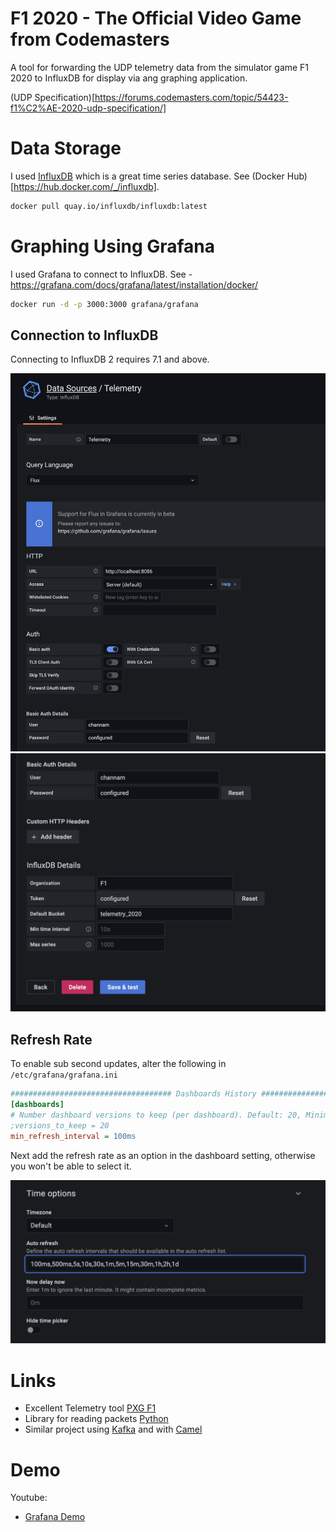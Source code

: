 # F1 2020 - The Official Video Game from Codemasters
A tool for forwarding the UDP telemetry data from the simulator game F1 2020 to InfluxDB
for display via ang graphing application.

(UDP Specification)[https://forums.codemasters.com/topic/54423-f1%C2%AE-2020-udp-specification/]

# Data Storage
I used [InfluxDB](https://www.influxdata.com/) which is a great time series database.
See (Docker Hub)[https://hub.docker.com/_/influxdb].
```bash
docker pull quay.io/influxdb/influxdb:latest
```

# Graphing Using Grafana
I used Grafana to connect to InfluxDB. See - https://grafana.com/docs/grafana/latest/installation/docker/
```bash
docker run -d -p 3000:3000 grafana/grafana
```

## Connection to InfluxDB
Connecting to InfluxDB 2 requires 7.1 and above.

![alt text](images/influxdb_grafana_config_1.png "Top half of config of datasource")
![alt text](images/influxdb_grafana_config_2.png "Bottom half of config of datasource")

## Refresh Rate
To enable sub second updates, alter the following in `/etc/grafana/grafana.ini`

```ini
#################################### Dashboards History ##################
[dashboards]
# Number dashboard versions to keep (per dashboard). Default: 20, Minimum: 1
;versions_to_keep = 20
min_refresh_interval = 100ms
```

Next add the refresh rate as an option in the dashboard setting, otherwise you won't be able
to select it.

![alt text](images/grafana_refresh_rate.png "Set refresh rate")


# Links
* Excellent Telemetry tool [PXG F1](https://bitbucket.org/Fiingon/pxg-f1-telemetry/src)
* Library for reading packets [Python](https://pypi.org/project/f1-2020-telemetry/)
* Similar project using [Kafka](https://www.youtube.com/watch?v=Re9LOAYZi2A) and 
  with [Camel](https://www.youtube.com/watch?v=2efOtyFAZ4s)
  
# Demo
Youtube:
* [Grafana Demo](https://youtu.be/zWDqIcY03e0)

